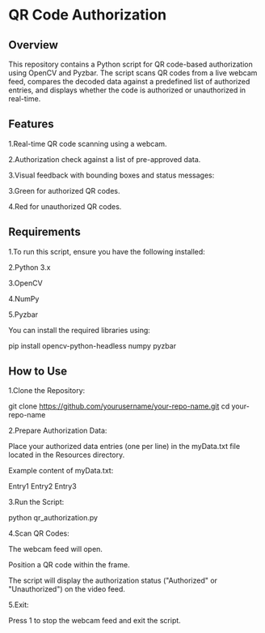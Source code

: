 # QR Code Authorization

## Overview

This repository contains a Python script for QR code-based authorization using OpenCV and Pyzbar. The script scans QR codes from a live webcam feed, compares the decoded data against a predefined list of authorized entries, and displays whether the code is authorized or unauthorized in real-time.

## Features

1.Real-time QR code scanning using a webcam.

2.Authorization check against a list of pre-approved data.

3.Visual feedback with bounding boxes and status messages:

3.Green for authorized QR codes.

4.Red for unauthorized QR codes.

## Requirements

1.To run this script, ensure you have the following installed:

2.Python 3.x

3.OpenCV

4.NumPy

5.Pyzbar

You can install the required libraries using:

pip install opencv-python-headless numpy pyzbar

## How to Use

1.Clone the Repository:

git clone https://github.com/yourusername/your-repo-name.git
cd your-repo-name

2.Prepare Authorization Data:

Place your authorized data entries (one per line) in the myData.txt file located in the Resources directory.

Example content of myData.txt:

Entry1
Entry2
Entry3

3.Run the Script:

python qr_authorization.py

4.Scan QR Codes:

The webcam feed will open.

Position a QR code within the frame.

The script will display the authorization status ("Authorized" or "Unauthorized") on the video feed.

5.Exit:

Press 1 to stop the webcam feed and exit the script.

